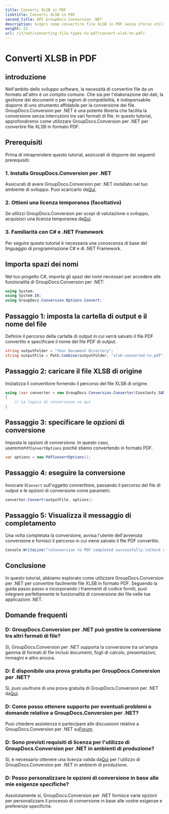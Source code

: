 ```yaml
---
title: Converti XLSB in PDF
linktitle: Converti XLSB in PDF
second_title: API GroupDocs.Conversion .NET
description: Scopri come convertire file XLSB in PDF senza sforzo utilizzando GroupDocs.Conversion per .NET. Segui la nostra guida passo passo.
weight: 22
url: /it/net/converting-file-types-to-pdf/convert-xlsb-to-pdf/
---
```


# Converti XLSB in PDF

## introduzione
Nell'ambito dello sviluppo software, la necessità di convertire file da un formato all'altro è un compito comune. Che sia per l'elaborazione dei dati, la gestione dei documenti o per ragioni di compatibilità, è indispensabile disporre di uno strumento affidabile per la conversione dei file. GroupDocs.Conversion per .NET è una potente libreria che facilita la conversione senza interruzioni tra vari formati di file. In questo tutorial, approfondiremo come utilizzare GroupDocs.Conversion per .NET per convertire file XLSB in formato PDF.
## Prerequisiti
Prima di intraprendere questo tutorial, assicurati di disporre dei seguenti prerequisiti:
### 1. Installa GroupDocs.Conversion per .NET
 Assicurati di avere GroupDocs.Conversion per .NET installato nel tuo ambiente di sviluppo. Puoi scaricarlo da[Qui](https://releases.groupdocs.com/conversion/net/).
### 2. Ottieni una licenza temporanea (facoltativo)
 Se utilizzi GroupDocs.Conversion per scopi di valutazione o sviluppo, acquisisci una licenza temporanea da[Qui](https://purchase.groupdocs.com/temporary-license/).
### 3. Familiarità con C# e .NET Framework
Per seguire questo tutorial è necessaria una conoscenza di base del linguaggio di programmazione C# e di .NET Framework.

## Importa spazi dei nomi
Nel tuo progetto C#, importa gli spazi dei nomi necessari per accedere alle funzionalità di GroupDocs.Conversion per .NET:
```csharp
using System;
using System.IO;
using GroupDocs.Conversion.Options.Convert;
```

## Passaggio 1: imposta la cartella di output e il nome del file
Definire il percorso della cartella di output in cui verrà salvato il file PDF convertito e specificare il nome del file PDF di output.
```csharp
string outputFolder = "Your Document Directory";
string outputFile = Path.Combine(outputFolder, "xlsb-converted-to.pdf");
```
## Passaggio 2: caricare il file XLSB di origine
Inizializza il convertitore fornendo il percorso del file XLSB di origine.
```csharp
using (var converter = new GroupDocs.Conversion.Converter(Constants.SAMPLE_XLSB))
{
    // La logica di conversione va qui
}
```
## Passaggio 3: specificare le opzioni di conversione
 Imposta le opzioni di conversione. In questo caso, useremo`PdfConvertOptions` poiché stiamo convertendo in formato PDF.
```csharp
var options = new PdfConvertOptions();
```
## Passaggio 4: eseguire la conversione
 Invocare il`Convert` sull'oggetto convertitore, passando il percorso del file di output e le opzioni di conversione come parametri.
```csharp
converter.Convert(outputFile, options);
```
## Passaggio 5: Visualizza il messaggio di completamento
Una volta completata la conversione, avvisa l'utente dell'avvenuta conversione e fornisci il percorso in cui viene salvato il file PDF convertito.
```csharp
Console.WriteLine("\nConversion to PDF completed successfully.\nCheck output in {0}", outputFolder);
```

## Conclusione
In questo tutorial, abbiamo esplorato come utilizzare GroupDocs.Conversion per .NET per convertire facilmente file XLSB in formato PDF. Seguendo la guida passo passo e incorporando i frammenti di codice forniti, puoi integrare perfettamente le funzionalità di conversione dei file nelle tue applicazioni .NET.
## Domande frequenti
### D: GroupDocs.Conversion per .NET può gestire la conversione tra altri formati di file?
Sì, GroupDocs.Conversion per .NET supporta la conversione tra un'ampia gamma di formati di file inclusi documenti, fogli di calcolo, presentazioni, immagini e altro ancora.
### D: È disponibile una prova gratuita per GroupDocs.Conversion per .NET?
 Sì, puoi usufruire di una prova gratuita di GroupDocs.Conversion per .NET da[Qui](https://releases.groupdocs.com/).
### D: Come posso ottenere supporto per eventuali problemi o domande relative a GroupDocs.Conversion per .NET?
 Puoi chiedere assistenza e partecipare alle discussioni relative a GroupDocs.Conversion per .NET su[Forum](https://forum.groupdocs.com/c/conversion/11).
### D: Sono previsti requisiti di licenza per l'utilizzo di GroupDocs.Conversion per .NET in ambienti di produzione?
 Sì, è necessario ottenere una licenza valida da[Qui](https://purchase.groupdocs.com/buy) per l'utilizzo di GroupDocs.Conversion per .NET in ambienti di produzione.
### D: Posso personalizzare le opzioni di conversione in base alle mie esigenze specifiche?
Assolutamente sì, GroupDocs.Conversion per .NET fornisce varie opzioni per personalizzare il processo di conversione in base alle vostre esigenze e preferenze specifiche.